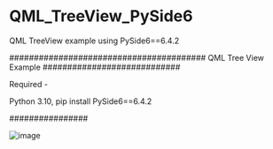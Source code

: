 # QML_TreeView_PySide6
QML TreeView example using PySide6==6.4.2
 


########################################
QML Tree View Example
############################

Required -


Python 3.10,
pip install PySide6==6.4.2
 

################

![image](https://user-images.githubusercontent.com/5373029/214055655-def3e5ed-3c80-4eda-9068-4c6ddc6b60f8.png)
